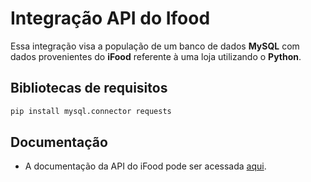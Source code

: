 # Integração API do Ifood
Essa integração visa a população de um banco de dados **MySQL** com dados provenientes do **iFood** referente à uma loja utilizando o **Python**.
  
## Bibliotecas de requisitos
```bash
pip install mysql.connector requests
```
## Documentação
- A documentação da API do iFood pode ser acessada [aqui](https://developer.ifood.com.br/pt-BR/docs/guides/).

